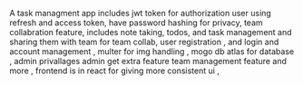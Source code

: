A task managment app includes jwt token for authorization user using refresh and access token, have password hashing for privacy, team collabration feature, includes note taking, todos, and task management and sharing them with team for team collab, user registration , and login and account management , multer for img handling , mogo db atlas for database , admin privallages admin get extra feature team management feature and more , frontend is in react for giving more consistent ui , 

